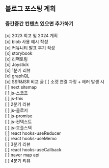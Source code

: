 ## 블로그 포스팅 계획

### 중간중간 컨텐츠 있으면 추가하기

[x] 2023 회고 및 2024 계획   
[x] blob 사용 예시 작성     
[x] 커뮤니티 발표 후기 작성     
[x] storybook     
[x] 리팩토링   
[x] Joystick    
[x] 1분기 리뷰    
[x] graphQL    
[x] SSR&ISR 비교 글
[ ] 소켓 연결 과정 + 에러 발생 시     
[ ] next sitemap    
[ ] js-스코프    
[ ] js-this     
[ ] 2분기 리뷰     
[ ] js-클로저    
[ ] js-promise    
[ ] js-컨텍스트    
[ ] js-호출스택      
[ ] react hooks-useReducer    
[ ] react hooks-useMemo    
[ ] 3분기 리뷰    
[ ] react hooks-useCallback     
[ ] naver map api    
[ ] 4분기 리뷰    
